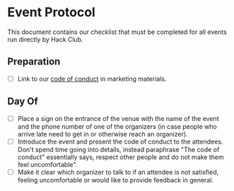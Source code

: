 # Event Protocol

This document contains our checklist that must be completed for all events run
directly by Hack Club.

## Preparation

- [ ] Link to our [code of conduct][code_of_conduct] in marketing materials.

[code_of_conduct]: https://github.com/hackclub/hackclub/blob/master/CONDUCT.md

## Day Of

- [ ] Place a sign on the entrance of the venue with the name of the event and
  the phone number of one of the organizers (in case people who arrive late need
  to get in or otherwise reach an organizer).
- [ ] Introduce the event and present the code of conduct to the attendees.
  Don't spend time going into details, instead paraphrase "The code of conduct"
  essentially says, respect other people and do not make them feel
  uncomfortable".
- [ ] Make it clear which organizer to talk to if an attendee is not satisfied,
  feeling uncomfortable or would like to provide feedback in general.
